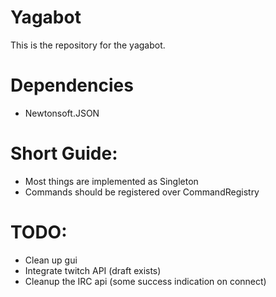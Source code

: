 # Yagabot

This is the repository for the yagabot.

# Dependencies
 * Newtonsoft.JSON

# Short Guide:
 * Most things are implemented as Singleton
 * Commands should be registered over CommandRegistry

# TODO:
 * Clean up gui
 * Integrate twitch API (draft exists)
 * Cleanup the IRC api (some success indication on connect)
